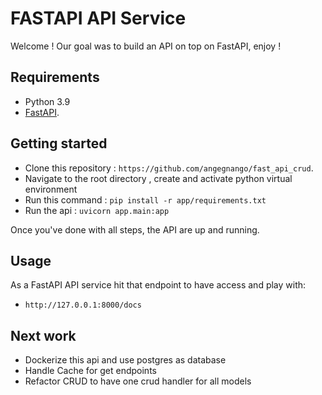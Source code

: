 # FASTAPI API Service

Welcome  ! Our goal was to build an API on top on FastAPI, enjoy !


## Requirements

- Python 3.9
- [FastAPI](https://fastapi.tiangolo.com/).

## Getting started

- Clone this repository : `https://github.com/angegnango/fast_api_crud`.
- Navigate to the root directory , create and activate python virtual environment 
- Run this command : `pip install -r app/requirements.txt`
- Run the api : `uvicorn app.main:app`


Once you've done with all steps, the API are up and running.


## Usage

As a FastAPI API service hit that endpoint to have access and play with:

- `http://127.0.0.1:8000/docs`


## Next work 

- Dockerize this api and use postgres as database
- Handle Cache for get endpoints
- Refactor CRUD to have one crud handler for all models



